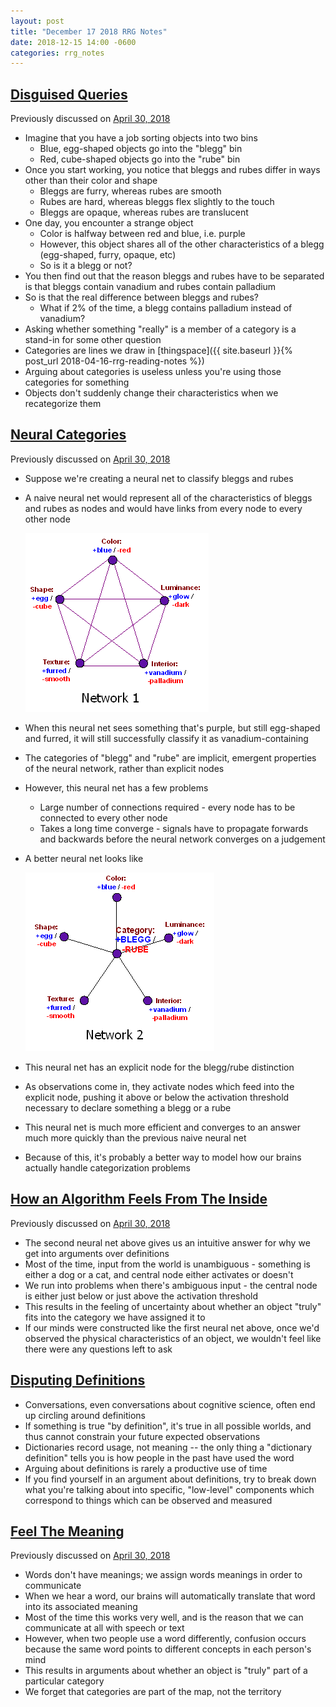 ```yaml
---
layout: post
title: "December 17 2018 RRG Notes"
date: 2018-12-15 14:00 -0600
categories: rrg_notes
---
```


## [Disguised Queries](https://www.greaterwrong.com/posts/4FcxgdvdQP45D6Skg/disguised-queries)

Previously discussed on [April 30, 2018](https://palegreendot.net/rrg_notes/2018/04/30/rrg-reading-notes.html#disguised-queries)

* Imagine that you have a job sorting objects into two bins
    * Blue, egg-shaped objects go into the "blegg" bin
    * Red, cube-shaped objects go into the "rube" bin
* Once you start working, you notice that bleggs and rubes differ in ways other than their color and shape
    * Bleggs are furry, whereas rubes are smooth
    * Rubes are hard, whereas bleggs flex slightly to the touch
    * Bleggs are opaque, whereas rubes are translucent
* One day, you encounter a strange object
    * Color is halfway between red and blue, i.e. purple
    * However, this object shares all of the other characteristics of a blegg (egg-shaped, furry, opaque, etc)
    * So is it a blegg or not?
* You then find out that the reason bleggs and rubes have to be separated is that bleggs contain vanadium and rubes contain palladium
* So is that the real difference between bleggs and rubes?
    * What if 2% of the time, a blegg contains palladium instead of vanadium?
* Asking whether something "really" is a member of a category is a stand-in for some other question
* Categories are lines we draw in [thingspace]({{ site.baseurl }}{% post_url 2018-04-16-rrg-reading-notes %})
* Arguing about categories is useless unless you're using those categories for something
* Objects don't suddenly change their characteristics when we recategorize them

## [Neural Categories](https://www.greaterwrong.com/posts/yFDKvfN6D87Tf5J9f/neural-categories)

Previously discussed on [April 30, 2018](https://palegreendot.net/rrg_notes/2018/04/30/rrg-reading-notes.html#neural-categories)

* Suppose we're creating a neural net to classify bleggs and rubes
* A naive neural net would represent all of the characteristics of bleggs and rubes as nodes and would have links from every node to every other node

  ![naive neural net](/assets/2018-04-30/2018-04-30_rrg_reading_notes_fig_1_nn_1.png)
 
* When this neural net sees something that's purple, but still egg-shaped and furred, it will still successfully classify it as vanadium-containing
* The categories of "blegg" and "rube" are implicit, emergent properties of the neural network, rather than explicit nodes
* However, this neural net has a few problems
    * Large number of connections required - every node has to be connected to every other node
    * Takes a long time converge - signals have to propagate forwards and backwards before the neural network converges on a judgement
* A better neural net looks like

  ![better neural net](/assets/2018-04-30/2018-04-30_rrg_reading_notes_fig_2_nn_2.png)
 
* This neural net has an explicit node for the blegg/rube distinction
* As observations come in, they activate nodes which feed into the explicit node, pushing it above or below the activation threshold necessary to declare something a blegg or a rube
* This neural net is much more efficient and converges to an answer much more quickly than the previous naive neural net
* Because of this, it's probably a better way to model how our brains actually handle categorization problems

## [How an Algorithm Feels From The Inside](https://www.greaterwrong.com/posts/yA4gF5KrboK2m2Xu7/how-an-algorithm-feels-from-inside)

Previously discussed on [April 30, 2018](https://palegreendot.net/rrg_notes/2018/04/30/rrg-reading-notes.html#how-an-algorithm-feels-from-the-inside)

* The second neural net above gives us an intuitive answer for why we get into arguments over definitions
* Most of the time, input from the world is unambiguous - something is either a dog or a cat, and central node either activates or doesn't
* We run into problems when there's ambiguous input - the central node is either just below or just above the activation threshold
* This results in the feeling of uncertainty about whether an object "truly" fits into the category we have assigned it to
* If our minds were constructed like the first neural net above, once we'd observed the physical characteristics of an object, we wouldn't feel like there were any questions left to ask

## [Disputing Definitions](https://www.greaterwrong.com/posts/7X2j8HAkWdmMoS8PE/disputing-definitions)

* Conversations, even conversations about cognitive science, often end up circling around definitions
* If something is true "by definition", it's true in all possible worlds, and thus cannot constrain your future expected observations
* Dictionaries record usage, not meaning -- the only thing a "dictionary definition" tells you is how people in the past have used the word
* Arguing about definitions is rarely a productive use of time
* If you find yourself in an argument about definitions, try to break down what you're talking about into specific, "low-level" components which correspond to things which can be observed and measured

## [Feel The Meaning](https://www.greaterwrong.com/posts/dMCFk2n2ur8n62hqB/feel-the-meaning)

Previously discussed on [April 30, 2018](https://www.lesswrong.com/posts/dMCFk2n2ur8n62hqB/feel-the-meaning)

* Words don't have meanings; we assign words meanings in order to communicate
* When we hear a word, our brains will automatically translate that word into its associated meaning
* Most of the time this works very well, and is the reason that we can communicate at all with speech or text
* However, when two people use a word differently, confusion occurs because the same word points to different concepts in each person's mind
* This results in arguments about whether an object is "truly" part of a particular category
* We forget that categories are part of the map, not the territory
